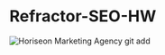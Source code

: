 # Refractor-SEO-HW

![Horiseon Marketing Agency](https://user-images.githubusercontent.com/104603148/167765391-2f330e1f-6518-404c-b73b-7ca56b2f2473.png)
git add